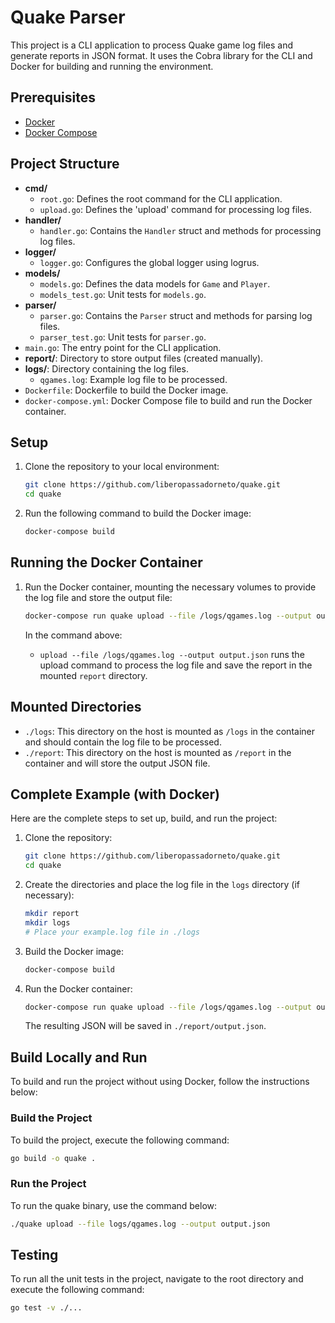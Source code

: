 # Quake Parser

This project is a CLI application to process Quake game log files and generate reports in JSON format. It uses the Cobra library for the CLI and Docker for building and running the environment.

## Prerequisites

- [Docker](https://docs.docker.com/get-docker/)
- [Docker Compose](https://docs.docker.com/compose/install/)

## Project Structure
- **cmd/**
    - `root.go`: Defines the root command for the CLI application.
    - `upload.go`: Defines the 'upload' command for processing log files.
- **handler/**
    - `handler.go`: Contains the `Handler` struct and methods for processing log files.
- **logger/**
    - `logger.go`: Configures the global logger using logrus.
- **models/**
    - `models.go`: Defines the data models for `Game` and `Player`.
    - `models_test.go`: Unit tests for `models.go`.
- **parser/**
    - `parser.go`: Contains the `Parser` struct and methods for parsing log files.
    - `parser_test.go`: Unit tests for `parser.go`.
- `main.go`: The entry point for the CLI application.
- **report/**: Directory to store output files (created manually).
- **logs/**: Directory containing the log files.
    - `qgames.log`: Example log file to be processed.
- `Dockerfile`: Dockerfile to build the Docker image.
- `docker-compose.yml`: Docker Compose file to build and run the Docker container.

## Setup

1. Clone the repository to your local environment:
    ```bash
    git clone https://github.com/liberopassadorneto/quake.git
    cd quake
    ```

2. Run the following command to build the Docker image:
    ```bash
    docker-compose build
    ```

## Running the Docker Container

1. Run the Docker container, mounting the necessary volumes to provide the log file and store the output file:
    ```bash
    docker-compose run quake upload --file /logs/qgames.log --output output.json
    ```

   In the command above:
    - `upload --file /logs/qgames.log --output output.json` runs the upload command to process the log file and save the report in the mounted `report` directory.

## Mounted Directories

- `./logs`: This directory on the host is mounted as `/logs` in the container and should contain the log file to be processed.
- `./report`: This directory on the host is mounted as `/report` in the container and will store the output JSON file.

## Complete Example (with Docker)

Here are the complete steps to set up, build, and run the project:

1. Clone the repository:
    ```bash
    git clone https://github.com/liberopassadorneto/quake.git
    cd quake
    ```

2. Create the directories and place the log file in the `logs` directory (if necessary):
    ```bash
    mkdir report
    mkdir logs
    # Place your example.log file in ./logs
    ```

3. Build the Docker image:
    ```bash
    docker-compose build
    ```

4. Run the Docker container:
    ```bash
    docker-compose run quake upload --file /logs/qgames.log --output output.json
    ```

   The resulting JSON will be saved in `./report/output.json`.

## Build Locally and Run
To build and run the project without using Docker, follow the instructions below:

### Build the Project
To build the project, execute the following command:
```bash
go build -o quake .
```
### Run the Project
To run the quake binary, use the command below:
```bash
./quake upload --file logs/qgames.log --output output.json
```

## Testing
To run all the unit tests in the project, navigate to the root directory and execute the following command:
```bash
go test -v ./...
```